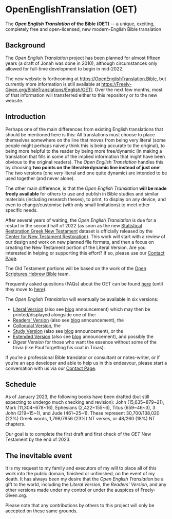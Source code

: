 # OpenEnglishTranslation (OET)

The **_Open English Translation_ of the Bible (OET)** -- a unique, exciting, completely free and open-licensed, new modern-English Bible translation

## Background

The _Open English Translation_ project has been planned for almost fifteen years (a draft of Jonah was done in 2010), although circumstances only allowed for full-time development to begin in mid-2022.

The new website is forthcoming at https://OpenEnglishTranslation.Bible, but currently more information is still available at https://Freely-Given.org/BibleTranslations/English/OET/. Over the next few months, most of that information will transferred either to this repository or to the new website.

## Introduction

Perhaps one of the main differences from existing English translations that should be mentioned here is this: All translations must choose to place themselves somewhere on the line that moves from being very literal (some people might perhaps naively think this is being accurate to the original), to being more helpful to the reader by being more free/dynamic (in making a translation that fills in some of the implied information that might have been obvious to the original readers). The _Open English Translation_ handles this by choosing **two points on the literal⇔dynamic line instead of just one**! The two versions (one _very_ literal and one quite dynamic) are intended to be used together (and never alone).

The other main difference, is that the _Open English Translation_ **will be made freely available** for others to use and publish in Bible studies and similar materials (including research theses), to print, to display on any device, and even to change/customise (with only small limitations) to meet other specific needs.

After several years of waiting, the _Open English Translation_ is due for a restart in the second half of 2022 (as soon as the new [Statistical Restoration Greek New Testament](https://GreekCNTR.org/collation/index.htm) dataset is officially released by the [Center for New Testament Restoration](https://GreekCNTR.org)). This work will start with a review of our design and work on new planned file formats, and then a focus on creating the New Testament portion of the Literal Version. Are you interested in helping or supporting this effort? If so, please use our [Contact Page](https://Freely-Given.org/Contact.html).

The Old Testament portions will be based on the work of the [Open Scriptures Hebrew Bible](https://hb.OpenScriptures.org) team.

Frequently asked questions (FAQs) about the OET can be found [here](https://Freely-Given.org/BibleTranslations/English/OET/FAQs.html) (until they move to [here](https://OpenEnglishTranslation.Bible/design/FAQ)).

The _Open English Translation_ will eventually be available in six versions:

- [Literal Version](https://Freely-Given.org/BibleTranslations/English/OET/Introduction.html#OET-LV) (also see [blog](https://OpenScripture.blogspot.com/2010/05/oet-literal-version.html) announcement) which may then be printed/displayed alongside one of the:
- [Readers’ Version](https://Freely-Given.org/BibleTranslations/English/OET/Introduction.html#OET-RV) (also see [blog](https://OpenScripture.blogspot.com/2010/06/oet-readers-version.html) announcement), the
- [Colloquial Version](https://Freely-Given.org/BibleTranslations/English/OET/Introduction.html#OET-CV), the
- [Study Version](https://Freely-Given.org/BibleTranslations/English/OET/Introduction.html#OET-SV) (also see [blog](https://OpenScripture.blogspot.com/2010/06/oet-study-version.html) announcement), or the
- [Extended Version](https://Freely-Given.org/BibleTranslations/English/OET/Introduction.html#OET-EV) (also see [blog](https://OpenScripture.blogspot.com/2010/06/oet-extended-version.html) announcement), and possibly the
- _Digest Version_ for those who want the essence without some of the trivia (like Paul forgetting his coat in Troas).

If you’re a professional Bible translator or consultant or notes-writer, or if you’re an app developer and able to help us in this endeavour, please start a conversation with us via our [Contact Page](https://Freely-Given.org/Contact.html).

## Schedule

As of January 2023, the following books have been drafted (but still expecting to undergo much checking and revision): John (15,635~879~21), Mark (11,304~678~16), Ephesians (2,422~155~6), Titus (659~46~3), 3 John (219~15~1), and Jude (461~25~1). These represent 30,700/138,020 (22%) Greek words, 1,798/7956 (23%) NT verses, or 48/260 (18%) NT chapters.

Our goal is to complete the first draft and first check of the _OET_ New Testament by the end of 2023.

## The inevitable event

It is my request to my family and executors of my will to place all of this work into the public domain, finished or unfinished, on the event of my death. It has always been my desire that the _Open English Translation_ be a gift to the world, including the _Literal Version_, the _Readers’ Version_, and any other versions made under my control or under the auspices of Freely-Given.org.

Please note that any contributions by others to this project will only be accepted on these same grounds.
